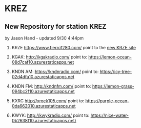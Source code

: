 # KREZ

## New Repository for station KREZ

by Jason Hand - updated 9/30 4:44pm

1. KRZE https://www.fierro1280.com/
point to the [new KRZE site](https://witty-mushroom-0f6502b10.azurestaticapps.net)

2. KGAK: http://kgakradio.com/ 
point to: https://lemon-ocean-08d7caf10.azurestaticapps.net

3. KNDN AM: https://kndnradio.com/
point to: https://icy-tree-02d4dfa10.azurestaticapps.net

4. KNDN FM: http://kndnfm.com/
point to: https://lemon-grass-094bc2f10.azurestaticapps.net

5. KXRC http://xrock105.com/
point to: https://purple-ocean-0da662010.azurestaticapps.net

6. KWYK: http://kwykradio.com/
point to: https://nice-water-0b2638f10.azurestaticapps.net/
